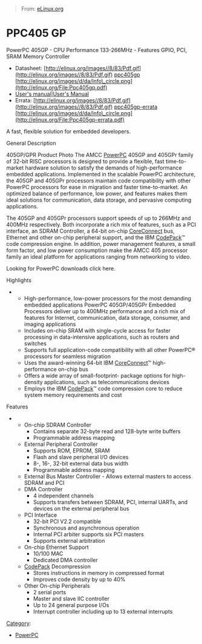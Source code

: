 > From: [eLinux.org](http://eLinux.org/PPC405_GP "http://eLinux.org/PPC405_GP")


# PPC405 GP



PowerPC 405GP - CPU Performance 133-266MHz - Features GPIO, PCI, SRAM
Memory Controller

-   Datasheet:
    [http://elinux.org/images//8/83/Pdf.gif](http://elinux.org/images//8/83/Pdf.gif)
    [ppc405gp](http://eLinux.org/images/c/cc/Ppc405gp.pdf "Ppc405gp.pdf")
    [http://elinux.org/images/d/da/Info\_circle.png](http://elinux.org/File:Ppc405gp.pdf)
-   [User's manual|User's
    Manual](https://www.amcc.com/MyAMCC/retrieveDocument/PowerPC/405GP_GPR/PPC405GP_UM2005_v1_02.pdf)
-   Errata:
    [http://elinux.org/images//8/83/Pdf.gif](http://elinux.org/images//8/83/Pdf.gif)
    [ppc405gp-errata](http://eLinux.org/images/1/1d/Ppc405gp-errata.pdf "Ppc405gp-errata.pdf")
    [http://elinux.org/images/d/da/Info\_circle.png](http://elinux.org/File:Ppc405gp-errata.pdf)

A fast, flexible solution for embedded developers.

General Description

405GP/GPR Product Photo The AMCC [PowerPC](http://eLinux.org/PowerPC "PowerPC") 405GP and
405GPr family of 32-bit RISC processors is designed to provide a
flexible, fast time-to- market hardware solution to satisfy the demands
of high-performance embedded applications. Implemented in the scalable
PowerPC architecture, the 405GP and 405GPr processors maintain code
compatibility with other PowerPC processors for ease in migration and
faster time-to-market. An optimized balance of performance, low power,
and features makes them ideal solutions for communication, data storage,
and pervasive computing applications.

The 405GP and 405GPr processors support speeds of up to 266MHz and
400MHz respectively. Both incorporate a rich mix of features, such as a
PCI interface, an SDRAM Controller, a 64-bit on-chip
[CoreConnect](http://eLinux.org/CoreConnect "CoreConnect") bus, Ethernet and other
on-chip peripheral support, and the IBM
[CodePack](http://eLinux.org/CodePack "CodePack")™ code compression engine. In addition,
power management features, a small form factor, and low power
consumption make the AMCC 405 processor family an ideal platform for
applications ranging from networking to video.

Looking for PowerPC downloads click here.

Highlights

-   -   High-performance, low-power processors for the most demanding
        embedded applications PowerPC 405GP/405GPr Embedded Processors
        deliver up to 400MHz performance and a rich mix of features for
        Internet, communication, data storage, consumer, and imaging
        applications
    -   Includes on-chip SRAM with single-cycle access for faster
        processing in data-intensive applications, such as routers and
        switches
    -   Supports full application-code compatibility with all other
        PowerPC® processors for seamless migration
    -   Uses the award-winning 64-bit IBM
        [CoreConnect](http://eLinux.org/CoreConnect "CoreConnect")™ high-performance
        on-chip bus
    -   Offers a wide array of small-footprint- package options for
        high-density applications, such as telecommunications devices
    -   Employs the IBM [CodePack](http://eLinux.org/CodePack "CodePack")™ code
        compression core to reduce system memory requirements and cost

Features

-   -   On-chip SDRAM Controller
        -   Contains separate 32-byte read and 128-byte write buffers
        -   Programmable address mapping
    -   External Peripheral Controller
        -   Supports ROM, EPROM, SRAM
        -   Flash and slave peripheral I/O devices
        -   8-, 16-, 32-bit external data bus width
        -   Programmable address mapping
    -   External Bus Master Controller - Allows external masters to
        access SDRAM and PCI
    -   DMA Controller
        -   4 independent channels
        -   Supports transfers between SDRAM, PCI, internal UARTs, and
            devices on the external peripheral bus
    -   PCI Interface
        -   32-bit PCI V2.2 compatible
        -   Synchronous and asynchronous operation
        -   Internal PCI arbiter supports six PCI masters
        -   Supports external arbitration
    -   On-chip Ethernet Support
        -   10/100 MAC
        -   Dedicated DMA controller
    -   [CodePack](http://eLinux.org/CodePack "CodePack") Decompression
        -   Stores instructions in memory in compressed format
        -   Improves code density by up to 40%
    -   Other On-chip Peripherals
        -   2 serial ports
        -   Master and slave IIC controller
        -   Up to 24 general purpose I/Os
        -   Interrupt controller including up to 13 external interrupts


[Category](http://eLinux.org/Special:Categories "Special:Categories"):

-   [PowerPC](http://eLinux.org/Category:PowerPC "Category:PowerPC")

